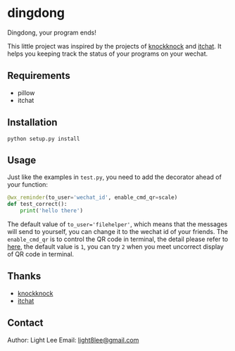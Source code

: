 # dingdong
Dingdong, your program ends!

This little project was inspired by the projects of [knockknock](https://github.com/huggingface/knockknock) and [itchat](https://github.com/littlecodersh/ItChat). It helps you keeping track the status of your programs on your wechat.


## Requirements

- pillow
- itchat


## Installation

```shell
python setup.py install
```

## Usage

Just like the examples in `test.py`, you need to add the decorator ahead of your function:

```python
@wx_reminder(to_user='wechat_id', enable_cmd_qr=scale)
def test_correct():
    print('hello there')
```

The default value of `to_user='filehelper'`, which means that the messages will send to yourself, you can change it to the wechat id of your friends. The `enable_cmd_qr` is to control the QR code in terminal, the detail please refer to [here](https://github.com/littlecodersh/ItChat#%E5%91%BD%E4%BB%A4%E8%A1%8C%E4%BA%8C%E7%BB%B4%E7%A0%81), the default value is `1`, you can try `2` when you meet uncorrect display of QR code in terminal.


## Thanks

- [knockknock](https://github.com/huggingface/knockknock) 
- [itchat](https://github.com/littlecodersh/ItChat)


## Contact

Author: Light Lee
Email: light8lee@gmail.com
